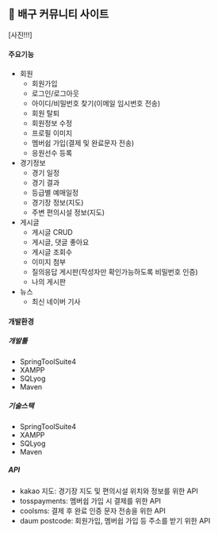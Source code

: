 ## 🏐 배구 커뮤니티 사이트

[사진!!!]

#### 주요기능
- 회원
  * 회원가입
  * 로그인/로그아웃
  * 아이디/비밀번호 찾기(이메일 임시번호 전송)
  * 회원 탈퇴
  * 회원정보 수정
  * 프로필 이미지
  * 멤버쉽 가입(결제 및 완료문자 전송)
  * 응원선수 등록
- 경기정보
  * 경기 일정
  * 경기 결과
  * 등급별 예매일정
  * 경기장 정보(지도)
  * 주변 편의시설 정보(지도) 
- 게시글
  * 게시글 CRUD
  * 게시글, 댓글 좋아요
  * 게시글 조회수
  * 이미지 첨부
  * 질의응답 게시판(작성자만 확인가능하도록 비밀번호 인증)
  * 나의 게시판
- 뉴스
  * 최신 네이버 기사
 
#### 개발환경

##### 개발툴
- SpringToolSuite4
- XAMPP
- SQLyog
- Maven
  
##### 기술스택
- SpringToolSuite4
- XAMPP
- SQLyog
- Maven
  
##### API
- kakao 지도: 경기장 지도 및 편의시설 위치와 정보를 위한 API
- tosspayments: 멤버쉽 가입 시 결제를 위한 API
- coolsms: 결제 후 완료 인증 문자 전송을 위한 API 
- daum postcode: 회원가입, 멤버쉽 가입 등 주소를 받기 위한 API
